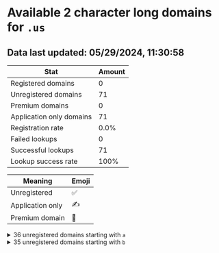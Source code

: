 # Available 2 character long domains for `.us`

## Data last updated: 05/29/2024, 11:30:58

|Stat|Amount|
|--|--|
|Registered domains|0|
|Unregistered domains|71|
|Premium domains|0|
|Application only domains|71|
|Registration rate|0.0%|
|Failed lookups|0|
|Successful lookups|71|
|Lookup success rate|100%|


|Meaning|Emoji|
|--|--|
|Unregistered|:white_check_mark:|
|Application only|:writing_hand:|
|Premium domain|:gem:|

<details>
<summary>36 unregistered domains starting with <bold><code>a</code></bold></summary>

|Type|Domain|
|--|--|
|:writing_hand:|`a0.us`|
|:writing_hand:|`a1.us`|
|:writing_hand:|`a2.us`|
|:writing_hand:|`a3.us`|
|:writing_hand:|`a4.us`|
|:writing_hand:|`a5.us`|
|:writing_hand:|`a6.us`|
|:writing_hand:|`a7.us`|
|:writing_hand:|`a8.us`|
|:writing_hand:|`a9.us`|
|:writing_hand:|`aa.us`|
|:writing_hand:|`ab.us`|
|:writing_hand:|`ac.us`|
|:writing_hand:|`ad.us`|
|:writing_hand:|`ae.us`|
|:writing_hand:|`af.us`|
|:writing_hand:|`ag.us`|
|:writing_hand:|`ah.us`|
|:writing_hand:|`ai.us`|
|:writing_hand:|`aj.us`|
|:writing_hand:|`ak.us`|
|:writing_hand:|`al.us`|
|:writing_hand:|`am.us`|
|:writing_hand:|`an.us`|
|:writing_hand:|`ao.us`|
|:writing_hand:|`ap.us`|
|:writing_hand:|`aq.us`|
|:writing_hand:|`ar.us`|
|:writing_hand:|`as.us`|
|:writing_hand:|`at.us`|
|:writing_hand:|`au.us`|
|:writing_hand:|`av.us`|
|:writing_hand:|`aw.us`|
|:writing_hand:|`ax.us`|
|:writing_hand:|`ay.us`|
|:writing_hand:|`az.us`|
</details>
<details>
<summary>35 unregistered domains starting with <bold><code>b</code></bold></summary>

|Type|Domain|
|--|--|
|:writing_hand:|`b0.us`|
|:writing_hand:|`b1.us`|
|:writing_hand:|`b2.us`|
|:writing_hand:|`b3.us`|
|:writing_hand:|`b4.us`|
|:writing_hand:|`b5.us`|
|:writing_hand:|`b6.us`|
|:writing_hand:|`b7.us`|
|:writing_hand:|`b8.us`|
|:writing_hand:|`ba.us`|
|:writing_hand:|`bb.us`|
|:writing_hand:|`bc.us`|
|:writing_hand:|`bd.us`|
|:writing_hand:|`be.us`|
|:writing_hand:|`bf.us`|
|:writing_hand:|`bg.us`|
|:writing_hand:|`bh.us`|
|:writing_hand:|`bi.us`|
|:writing_hand:|`bj.us`|
|:writing_hand:|`bk.us`|
|:writing_hand:|`bl.us`|
|:writing_hand:|`bm.us`|
|:writing_hand:|`bn.us`|
|:writing_hand:|`bo.us`|
|:writing_hand:|`bp.us`|
|:writing_hand:|`bq.us`|
|:writing_hand:|`br.us`|
|:writing_hand:|`bs.us`|
|:writing_hand:|`bt.us`|
|:writing_hand:|`bu.us`|
|:writing_hand:|`bv.us`|
|:writing_hand:|`bw.us`|
|:writing_hand:|`bx.us`|
|:writing_hand:|`by.us`|
|:writing_hand:|`bz.us`|
</details>